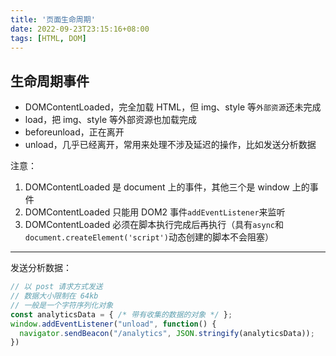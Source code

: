 ```yaml
---
title: '页面生命周期'
date: 2022-09-23T23:15:16+08:00
tags: [HTML, DOM]
---
```


## 生命周期事件

- DOMContentLoaded，完全加载 HTML，但 img、style 等`外部资源`还未完成
- load，把 img、style 等外部资源也加载完成
- beforeunload，正在离开
- unload，几乎已经离开，常用来处理不涉及延迟的操作，比如发送分析数据

注意：

1. DOMContentLoaded 是 document 上的事件，其他三个是 window 上的事件
2. DOMContentLoaded 只能用 DOM2 事件`addEventListener`来监听
3. DOMContentLoaded 必须在脚本执行完成后再执行（具有`async`和`document.createElement('script')`动态创建的脚本不会阻塞）

---

发送分析数据：

```JavaScript
// 以 post 请求方式发送
// 数据大小限制在 64kb
// 一般是一个字符序列化对象
const analyticsData = { /* 带有收集的数据的对象 */ };
window.addEventListener("unload", function() {
  navigator.sendBeacon("/analytics", JSON.stringify(analyticsData));
})
```
